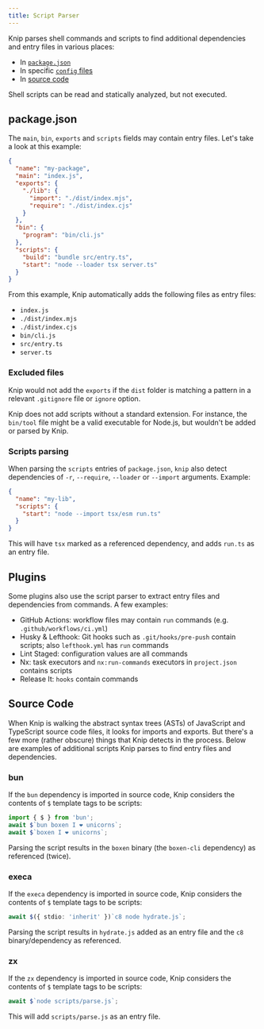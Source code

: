 ```yaml
---
title: Script Parser
---
```


Knip parses shell commands and scripts to find additional dependencies and entry
files in various places:

- In [`package.json`][1]
- In specific [`config` files][2]
- In [source code][3]

Shell scripts can be read and statically analyzed, but not executed.

## package.json

The `main`, `bin`, `exports` and `scripts` fields may contain entry files. Let's
take a look at this example:

```json title="package.json"
{
  "name": "my-package",
  "main": "index.js",
  "exports": {
    "./lib": {
      "import": "./dist/index.mjs",
      "require": "./dist/index.cjs"
    }
  },
  "bin": {
    "program": "bin/cli.js"
  },
  "scripts": {
    "build": "bundle src/entry.ts",
    "start": "node --loader tsx server.ts"
  }
}
```

From this example, Knip automatically adds the following files as entry files:

- `index.js`
- `./dist/index.mjs`
- `./dist/index.cjs`
- `bin/cli.js`
- `src/entry.ts`
- `server.ts`

### Excluded files

Knip would not add the `exports` if the `dist` folder is matching a pattern in a
relevant `.gitignore` file or `ignore` option.

Knip does not add scripts without a standard extension. For instance, the
`bin/tool` file might be a valid executable for Node.js, but wouldn't be added
or parsed by Knip.

### Scripts parsing

When parsing the `scripts` entries of `package.json`, `knip` also detect
dependencies of `-r`, `--require`, `--loader` or `--import` arguments. Example:

```json
{
  "name": "my-lib",
  "scripts": {
    "start": "node --import tsx/esm run.ts"
  }
}
```

This will have `tsx` marked as a referenced dependency, and adds `run.ts` as an
entry file.

## Plugins

Some plugins also use the script parser to extract entry files and dependencies
from commands. A few examples:

- GitHub Actions: workflow files may contain `run` commands (e.g.
  `.github/workflows/ci.yml`)
- Husky & Lefthook: Git hooks such as `.git/hooks/pre-push` contain scripts;
  also `lefthook.yml` has `run` commands
- Lint Staged: configuration values are all commands
- Nx: task executors and `nx:run-commands` executors in `project.json` contains
  scripts
- Release It: `hooks` contain commands

## Source Code

When Knip is walking the abstract syntax trees (ASTs) of JavaScript and
TypeScript source code files, it looks for imports and exports. But there's a
few more (rather obscure) things that Knip detects in the process. Below are
examples of additional scripts Knip parses to find entry files and dependencies.

### bun

If the `bun` dependency is imported in source code, Knip considers the contents
of `$` template tags to be scripts:

```ts
import { $ } from 'bun';
await $`bun boxen I ❤ unicorns`;
await $`boxen I ❤ unicorns`;
```

Parsing the script results in the `boxen` binary (the `boxen-cli` dependency) as
referenced (twice).

### execa

If the `execa` dependency is imported in source code, Knip considers the
contents of `$` template tags to be scripts:

```ts
await $({ stdio: 'inherit' })`c8 node hydrate.js`;
```

Parsing the script results in `hydrate.js` added as an entry file and the `c8`
binary/dependency as referenced.

### zx

If the `zx` dependency is imported in source code, Knip considers the contents
of `$` template tags to be scripts:

```ts
await $`node scripts/parse.js`;
```

This will add `scripts/parse.js` as an entry file.

[1]: #packagejson
[2]: #plugins
[3]: #source-code
